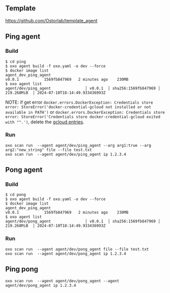 ## Template
https://github.com/Ostorlab/template_agent

## Ping agent

### Build
```shell
$ cd ping
$ oxo agent build -f oxo.yaml -o dev --force
$ docker image list
agent_dev_ping_agent                                                             v0.0.1           1569fb847969   2 minutes ago    230MB
$ oxo agent list
agent/dev/ping_agent               │ v0.0.1  │ sha256:1569fb847969 │ 219.268MiB  │ 2024-07-10T18:14:49.933436993Z
```

NOTE: if get error `docker.errors.DockerException: Credentials store error: StoreError('docker-credential-gcloud not installed or not available in PATH')` or `docker.errors.DockerException: Credentials store error: StoreError('Credentials store docker-credential-gcloud exited with "".')`, delete the [gcloud entries](https://stackoverflow.com/questions/61933284/docker-compose-asking-for-gcloud-credentials).

### Run

```shell
oxo scan run  --agent agent/dev/ping_agent --arg arg1:true --arg arg2:"new_string" file --file test.txt
oxo scan run  --agent agent/dev/ping_agent ip 1.2.3.4
```

## Pong agent

### Build

```shell
$ cd pong
$ oxo agent build -f oxo.yaml -o dev --force
$ docker image list
agent_dev_ping_agent                                                             v0.0.1           1569fb847969   2 minutes ago    230MB
$ oxo agent list
agent/dev/pong_agent               │ v0.0.1  │ sha256:1569fb847969 │ 219.268MiB  │ 2024-07-10T18:14:49.933436993Z
```

### Run

```shell
oxo scan run  --agent agent/dev/pong_agent file --file test.txt
oxo scan run  --agent agent/dev/pong_agent ip 1.2.3.4
```

## Ping pong

```shell
oxo scan run  --agent agent/dev/pong_agent --agent agent/dev/pong_agent ip 1.2.3.4
```